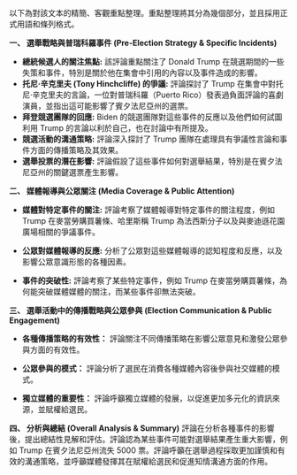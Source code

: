 以下為對該文本的精簡、客觀重點整理。重點整理將其分為幾個部分，並且採用正式用語和條列格式。

**一、 選舉戰略與普瑞科羅事件 (Pre-Election Strategy & Specific Incidents)**

*   **總統候選人的關注焦點:** 該評論重點關注了 Donald Trump 在競選期間的一些失策和事件，特別是關於他在集會中引用的內容以及事件造成的影響。
*   **托尼·辛克里夫 (Tony Hinchcliffe) 的爭議:** 評論探討了 Trump 在集會中對托尼·辛克里夫的言論，一位對普瑞科羅（Puerto Rico）發表過負面評論的喜劇演員，並指出這可能影響了賓夕法尼亞州的選票。
*   **拜登競選團隊的回應:** Biden 的競選團隊對這些事件的反應以及他們如何試圖利用 Trump 的言論以利於自己，也在討論中有所提及。
*   **競選活動的溝通策略:** 評論深入探討了 Trump 團隊在處理具有爭議性言論和事件方面的傳播策略及其效果。
*   **選舉投票的潛在影響:** 評論假設了這些事件如何對選舉結果，特別是在賓夕法尼亞州的關鍵選票產生影響。

**二、 媒體報導與公眾關注 (Media Coverage & Public Attention)**

*   **媒體對特定事件的關注:** 評論考察了媒體報導對特定事件的關注程度，例如 Trump 在麥當勞購買薯條、哈里斯稱 Trump 為法西斯分子以及與麥迪遜花園廣場相關的爭議事件。

*   **公眾對媒體報導的反應:** 分析了公眾對這些媒體報導的認知程度和反應，以及影響公眾意識形態的各種因素。

*   **事件的突破性:** 評論考察了某些特定事件，例如 Trump 在麥當勞購買薯條，為何能突破媒體媒體的關注，而某些事件卻無法突破。

**三、 選舉活動中的傳播戰略與公眾參與 (Election Communication & Public Engagement)**

*   **各種傳播策略的有效性：** 評論關注不同傳播策略在影響公眾意見和激發公眾參與方面的有效性。

*   **公眾參與的模式：** 評論分析了選民在消費各種媒體內容後參與社交媒體的模式。

*   **獨立媒體的重要性：** 評論呼籲獨立媒體的發展，以促進更加多元化的資訊來源，並賦權給選民。

**四、 分析與總結 (Overall Analysis & Summary)**
評論在分析各種事件的影響後，提出總結性見解和評估。評論認為某些事件可能對選舉結果產生重大影響，例如 Trump 在賓夕法尼亞州流失 5000 票。評論呼籲在選舉過程採取更加謹慎和有效的溝通策略，並呼籲媒體發揮其在賦權給選民和促進知情溝通方面的作用。